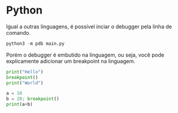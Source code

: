 # Python

Igual a outras linguagens, é possível inciar o debugger pela linha de comando.  

```python
python3 -m pdb main.py
```

Porém o debugger é embutido na linguagem, ou seja, você pode explicamente adicionar um breakpoint na linguagem.  

```python
print("Hello")
breakpoint()
print("World")

a = 10
b = 20; breakpoint()
print(a+b)
```

